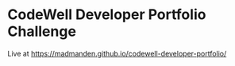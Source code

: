 # CodeWell Developer Portfolio Challenge

Live at https://madmanden.github.io/codewell-developer-portfolio/

